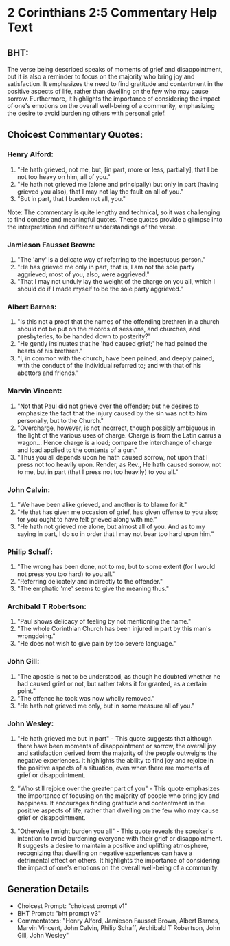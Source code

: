 # 2 Corinthians 2:5 Commentary Help Text

## BHT:
The verse being described speaks of moments of grief and disappointment, but it is also a reminder to focus on the majority who bring joy and satisfaction. It emphasizes the need to find gratitude and contentment in the positive aspects of life, rather than dwelling on the few who may cause sorrow. Furthermore, it highlights the importance of considering the impact of one's emotions on the overall well-being of a community, emphasizing the desire to avoid burdening others with personal grief.

## Choicest Commentary Quotes:
### Henry Alford:
1. "He hath grieved, not me, but, [in part, more or less, partially], that I be not too heavy on him, all of you."
2. "He hath not grieved me (alone and principally) but only in part (having grieved you also), that I may not lay the fault on all of you."
3. "But in part, that I burden not all, you."

Note: The commentary is quite lengthy and technical, so it was challenging to find concise and meaningful quotes. These quotes provide a glimpse into the interpretation and different understandings of the verse.

### Jamieson Fausset Brown:
1. "The 'any' is a delicate way of referring to the incestuous person."
2. "He has grieved me only in part, that is, I am not the sole party aggrieved; most of you, also, were aggrieved."
3. "That I may not unduly lay the weight of the charge on you all, which I should do if I made myself to be the sole party aggrieved."

### Albert Barnes:
1. "Is this not a proof that the names of the offending brethren in a church should not be put on the records of sessions, and churches, and presbyteries, to be handed down to posterity?"
2. "He gently insinuates that he 'had caused grief;' he had pained the hearts of his brethren."
3. "I, in common with the church, have been pained, and deeply pained, with the conduct of the individual referred to; and with that of his abettors and friends."

### Marvin Vincent:
1. "Not that Paul did not grieve over the offender; but he desires to emphasize the fact that the injury caused by the sin was not to him personally, but to the Church."
2. "Overcharge, however, is not incorrect, though possibly ambiguous in the light of the various uses of charge. Charge is from the Latin carrus a wagon... Hence charge is a load; compare the interchange of charge and load applied to the contents of a gun."
3. "Thus you all depends upon he hath caused sorrow, not upon that I press not too heavily upon. Render, as Rev., He hath caused sorrow, not to me, but in part (that I press not too heavily) to you all."

### John Calvin:
1. "We have been alike grieved, and another is to blame for it."
2. "He that has given me occasion of grief, has given offense to you also; for you ought to have felt grieved along with me."
3. "He hath not grieved me alone, but almost all of you. And as to my saying in part, I do so in order that I may not bear too hard upon him."

### Philip Schaff:
1. "The wrong has been done, not to me, but to some extent (for I would not press you too hard) to you all."
2. "Referring delicately and indirectly to the offender."
3. "The emphatic 'me' seems to give the meaning thus."

### Archibald T Robertson:
1. "Paul shows delicacy of feeling by not mentioning the name."
2. "The whole Corinthian Church has been injured in part by this man's wrongdoing."
3. "He does not wish to give pain by too severe language."

### John Gill:
1. "The apostle is not to be understood, as though he doubted whether he had caused grief or not, but rather takes it for granted, as a certain point."
2. "The offence he took was now wholly removed."
3. "He hath not grieved me only, but in some measure all of you."

### John Wesley:
1. "He hath grieved me but in part" - This quote suggests that although there have been moments of disappointment or sorrow, the overall joy and satisfaction derived from the majority of the people outweighs the negative experiences. It highlights the ability to find joy and rejoice in the positive aspects of a situation, even when there are moments of grief or disappointment.

2. "Who still rejoice over the greater part of you" - This quote emphasizes the importance of focusing on the majority of people who bring joy and happiness. It encourages finding gratitude and contentment in the positive aspects of life, rather than dwelling on the few who may cause grief or disappointment.

3. "Otherwise I might burden you all" - This quote reveals the speaker's intention to avoid burdening everyone with their grief or disappointment. It suggests a desire to maintain a positive and uplifting atmosphere, recognizing that dwelling on negative experiences can have a detrimental effect on others. It highlights the importance of considering the impact of one's emotions on the overall well-being of a community.


## Generation Details
- Choicest Prompt: "choicest prompt v1"
- BHT Prompt: "bht prompt v3"
- Commentators: "Henry Alford, Jamieson Fausset Brown, Albert Barnes, Marvin Vincent, John Calvin, Philip Schaff, Archibald T Robertson, John Gill, John Wesley"
